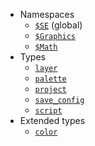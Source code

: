 * Namespaces
  * [`$SE`](global.md) (global)
  * [`$Graphics`](graphics.md)
  * [`$Math`](math.md)
* Types
  * [`layer`](layer.md)
  * [`palette`](palette.md)
  * [`project`](project.md)
  * [`save_config`](save_config.md)
  * [`script`](script.md)
* Extended types
  * [`color`](color.md)
  